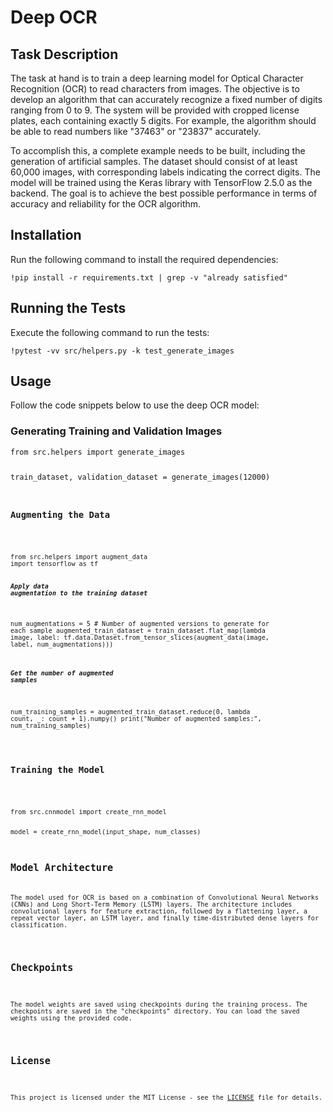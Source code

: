 <!DOCTYPE html>
<html>
<head>
    <title>Deep OCR README</title>
</head>
<body>
    <h1>Deep OCR</h1>
    <h2>Task Description</h2>
    <p>The task at hand is to train a deep learning model for Optical Character Recognition (OCR) to read characters from images. The objective is to develop an algorithm that can accurately recognize a fixed number of digits ranging from 0 to 9. The system will be provided with cropped license plates, each containing exactly 5 digits. For example, the algorithm should be able to read numbers like "37463" or "23837" accurately.</p>
    <p>To accomplish this, a complete example needs to be built, including the generation of artificial samples. The dataset should consist of at least 60,000 images, with corresponding labels indicating the correct digits. The model will be trained using the Keras library with TensorFlow 2.5.0 as the backend. The goal is to achieve the best possible performance in terms of accuracy and reliability for the OCR algorithm.</p>

<h2>Installation</h2>
    <p>Run the following command to install the required dependencies:</p>
    <pre><code>!pip install -r requirements.txt | grep -v "already satisfied"</code></pre>

 <h2>Running the Tests</h2>
    <p>Execute the following command to run the tests:</p>
    <pre><code>!pytest -vv src/helpers.py -k test_generate_images</code></pre>

<h2>Usage</h2>
    <p>Follow the code snippets below to use the deep OCR model:</p>

 <h3>Generating Training and Validation Images</h3>
    <pre><code>from src.helpers import generate_images

train_dataset, validation_dataset = generate_images(12000)

<h3>Augmenting the Data</h3>
    <pre><code>from src.helpers import augment_data
import tensorflow as tf

##### Apply data augmentation to the training dataset
num_augmentations = 5  # Number of augmented versions to generate for each sample
augmented_train_dataset = train_dataset.flat_map(lambda image, label: tf.data.Dataset.from_tensor_slices(augment_data(image, label, num_augmentations)))

##### Get the number of augmented samples
num_training_samples = augmented_train_dataset.reduce(0, lambda count, _: count + 1).numpy()
print("Number of augmented samples:", num_training_samples)</code></pre>

<h3>Training the Model</h3>
    <pre><code>from src.cnnmodel import create_rnn_model

model = create_rnn_model(input_shape, num_classes)

<h2>Model Architecture</h2>
<p>The model used for OCR is based on a combination of Convolutional Neural Networks (CNNs) and Long Short-Term Memory (LSTM) layers. The architecture includes convolutional layers for feature extraction, followed by a flattening layer, a repeat vector layer, an LSTM layer, and finally time-distributed dense layers for classification.</p>

<h2>Checkpoints</h2>
    <p>The model weights are saved using checkpoints during the training process. The checkpoints are saved in the "checkpoints" directory. You can load the saved weights using the provided code.</p>

<h2>License</h2>
    <p>This project is licensed under the MIT License - see the <a href="LICENSE">LICENSE</a> file for details.</p>
</body>
</html>
